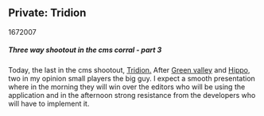 <article><h2>Private: Tridion</h2><time><span class="day">16</span><span class="month">7</span><span class="year">2007</span></time><h5>Three way shootout in the cms corral - part 3</h5>Today, the last in the cms shootout, <a href="http://www.tridion.nl/" title="Tridion content management system">Tridion.</a> After <a href="http://www.greenvalley.nl/">Green valley</a> and <a href="http://www.hippocms.nl/">Hippo</a>, two in my opinion small players the big guy. I expect a smooth presentation where in the morning they will win over the editors who will be using the application and in the afternoon strong resistance from the developers who will have to implement it.<!--more--></article>